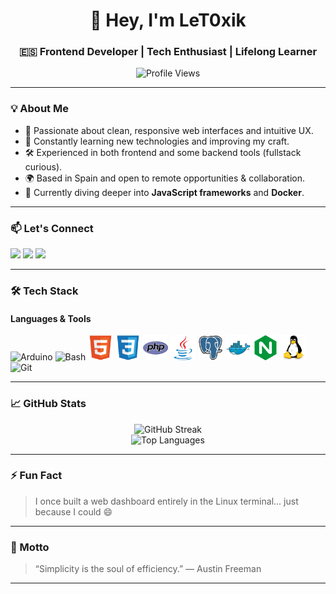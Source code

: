<h1 align="center">👋 Hey, I'm LeT0xik</h1>
<h3 align="center">🇪🇸 Frontend Developer | Tech Enthusiast | Lifelong Learner</h3>

<p align="center">
  <img src="https://komarev.com/ghpvc/?username=let0xik&label=Profile%20views&color=0e75b6&style=flat" alt="Profile Views" />
</p>

---

### 💡 About Me

- 🎨 Passionate about clean, responsive web interfaces and intuitive UX.
- 🧠 Constantly learning new technologies and improving my craft.
- 🛠️ Experienced in both frontend and some backend tools (fullstack curious).
- 🌍 Based in Spain and open to remote opportunities & collaboration.
- 🧩 Currently diving deeper into **JavaScript frameworks** and **Docker**.

---

### 📫 Let's Connect

<p align="left">
  <a href="mailto:youremail@example.com"><img src="https://img.shields.io/badge/Email-D14836?style=for-the-badge&logo=gmail&logoColor=white"/></a>
  <a href="https://linkedin.com/in/your-linkedin" target="_blank"><img src="https://img.shields.io/badge/LinkedIn-0A66C2?style=for-the-badge&logo=linkedin&logoColor=white"/></a>
  <a href="https://twitter.com/yourhandle" target="_blank"><img src="https://img.shields.io/badge/Twitter-1DA1F2?style=for-the-badge&logo=twitter&logoColor=white"/></a>
  <!-- Agrega más si lo necesitas -->
</p>

---

### 🛠️ Tech Stack

#### Languages & Tools

<p align="left">
  <img src="https://cdn.worldvectorlogo.com/logos/arduino-1.svg" alt="Arduino" width="40" height="40"/>
  <img src="https://www.vectorlogo.zone/logos/gnu_bash/gnu_bash-icon.svg" alt="Bash" width="40" height="40"/>
  <img src="https://raw.githubusercontent.com/devicons/devicon/master/icons/html5/html5-original.svg" alt="HTML" width="40" height="40"/>
  <img src="https://raw.githubusercontent.com/devicons/devicon/master/icons/css3/css3-original.svg" alt="CSS" width="40" height="40"/>
  <img src="https://raw.githubusercontent.com/devicons/devicon/master/icons/php/php-original.svg" alt="PHP" width="40" height="40"/>
  <img src="https://raw.githubusercontent.com/devicons/devicon/master/icons/java/java-original.svg" alt="Java" width="40" height="40"/>
  <img src="https://raw.githubusercontent.com/devicons/devicon/master/icons/postgresql/postgresql-original.svg" alt="PostgreSQL" width="40" height="40"/>
  <img src="https://raw.githubusercontent.com/devicons/devicon/master/icons/docker/docker-original.svg" alt="Docker" width="40" height="40"/>
  <img src="https://raw.githubusercontent.com/devicons/devicon/master/icons/nginx/nginx-original.svg" alt="Nginx" width="40" height="40"/>
  <img src="https://raw.githubusercontent.com/devicons/devicon/master/icons/linux/linux-original.svg" alt="Linux" width="40" height="40"/>
  <img src="https://www.vectorlogo.zone/logos/git-scm/git-scm-icon.svg" alt="Git" width="40" height="40"/>
</p>

---

### 📈 GitHub Stats

<p align="center">
  <img src="https://github-readme-streak-stats.herokuapp.com?user=let0xik&theme=tokyonight&hide_border=true" alt="GitHub Streak" />
  <br/>
  <img src="https://github-readme-stats.vercel.app/api/top-langs/?username=let0xik&layout=compact&theme=tokyonight&hide_border=true" alt="Top Languages" />
</p>

---

### ⚡ Fun Fact

> I once built a web dashboard entirely in the Linux terminal... just because I could 😄

---

### 🧭 Motto

> “Simplicity is the soul of efficiency.” — Austin Freeman

---

